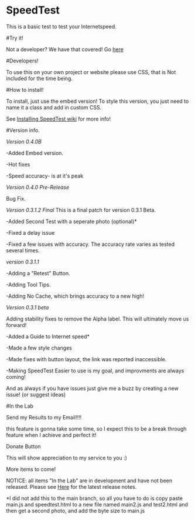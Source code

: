 # SpeedTest

This is a basic test to test your Internetspeed. 



#Try it!

Not a developer? We have that covered! Go <a href="http://jdc20181.github.io/SpeedTest/">here</a>

#Developers!

To use this on your own project or website please use CSS, that is Not included for the time being. 

#How to install!

To install, just use the embed version! To style this version, you just need to name it a class and add in custom CSS. 

See <a href="https://github.com/jdc20181/SpeedTest/wiki/Installing-SpeedTest">Installing SpeedTest wiki</a> for more info!


#Version info. 

*Version 0.4.0B*

-Added Embed version. 

-Hot fixes

-Speed accuracy- is at it's peak


*Version 0.4.0 Pre-Release*

Bug Fix.


*Version 0.3.1.2 Final*
This is a final patch for version 0.3.1 Beta. 

-Added Second Test with a seperate photo (optional)*

-Fixed a delay issue

-Fixed a few issues with accuracy. The accuracy rate varies as tested several times. 

*version 0.3.1.1*

-Adding a "Retest" Button. 

-Adding Tool Tips. 

-Adding No Cache, which brings accuracy to a new high!


*Version 0.3.1 beta*

Adding stability fixes to remove the Alpha label. This will ultimately move us forward!

-Added a Guide to Internet speed*

-Made a few style changes

-Made fixes with button layout, the link was reported inaccessible. 

-Making SpeedTest Easier to use is my goal, and improvments are always coming!

And as always if you have issues just give me a buzz by creating a new issue! (or suggest ideas)




#In the Lab

Send my Results to my Email!!!!

this feature is gonna take some time, so I expect this to be a break through feature when I achieve and perfect it!

Donate Button

This will show appreciation to my service to you :)

More items to come!

NOTICE: all items "In the Lab" are in development and have not been released.  Please see <a href="https://github.com/jdc20181/SpeedTest/blob/master/README.md#version-info">Here</a> for the latest release notes. 

*I did not add this to the main branch, so all you have to do is copy paste main.js and speedtest.html to a new file named main2.js and test2.html and then get a second photo, and add the byte size to main.js 
